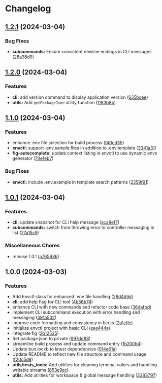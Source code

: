 # Changelog

## [1.2.1](https://github.com/JonDotsoy/envctl/compare/v1.2.0...v1.2.1) (2024-03-04)


### Bug Fixes

* **subcommands:** Ensure consistent newline endings in CLI messages ([28a38d9](https://github.com/JonDotsoy/envctl/commit/28a38d97b560e02c5ac01e0f83bfb60f217e0a10))

## [1.2.0](https://github.com/JonDotsoy/envctl/compare/v1.1.0...v1.2.0) (2024-03-04)


### Features

* **cli:** add version command to display application version ([635bcee](https://github.com/JonDotsoy/envctl/commit/635bcee98bce42a8ba62391013aafcb45e8573f8))
* **utils:** Add `getPackageJson` utility function ([1183b8b](https://github.com/JonDotsoy/envctl/commit/1183b8ba185c4f4499fc749bde9c7a27749e9a58))

## [1.1.0](https://github.com/JonDotsoy/envctl/compare/v1.0.1...v1.1.0) (2024-03-04)


### Features

* enhance .env file selection for build process ([f40cd35](https://github.com/JonDotsoy/envctl/commit/f40cd351657f68bab18c1a8a51f623677d7f180a))
* **envctl:** support .env.sample files in addition to .env.template ([3341a31](https://github.com/JonDotsoy/envctl/commit/3341a31e23b479af65712ccee5031e7acf62b49f))
* **fig-autocomplete:** update context listing in envctl to use dynamic envs generator ([70e1eb7](https://github.com/JonDotsoy/envctl/commit/70e1eb764e5d9b29259a2a471f86ce8eaa63f42d))


### Bug Fixes

* **envctl:** include .env.example in template search patterns ([2359f91](https://github.com/JonDotsoy/envctl/commit/2359f91a28b4b703b760d73e8fd2aed34a02dd8e))

## [1.0.1](https://github.com/JonDotsoy/envctl/compare/v1.0.0...v1.0.1) (2024-03-04)


### Features

* **cli:** update snapshot for CLI help message ([aca8ef7](https://github.com/JonDotsoy/envctl/commit/aca8ef7908062d9a81d254f45e46de3720a24e27))
* **subcommands:** switch from throwing error to controller messaging in list ([77a15c9](https://github.com/JonDotsoy/envctl/commit/77a15c952939de8a2619ec776f21074a6ed76af6))


### Miscellaneous Chores

* release 1.0.1 ([a765936](https://github.com/JonDotsoy/envctl/commit/a765936a4376fc4ab84fd084cd246a5d7bfd0cb0))

## 1.0.0 (2024-03-03)


### Features

* Add Envctl class for enhanced .env file handling ([28d4d9d](https://github.com/JonDotsoy/envctl/commit/28d4d9dcd9c007d7fe9bd382a9119c060b224760))
* **cli:** add help flag for CLI tool ([4b56b74](https://github.com/JonDotsoy/envctl/commit/4b56b74faa59dfa29a6b77f7d40f5205ca775dc0))
* enhance CLI with new commands and refactor code base ([38dafbd](https://github.com/JonDotsoy/envctl/commit/38dafbdc0838372f8845d701207ac34543cba1d8))
* implement CLI subcommand execution with error handling and messaging ([391a532](https://github.com/JonDotsoy/envctl/commit/391a532940443dc0169a45a9c511abf838614a2e))
* improve code formatting and consistency in bin.ts ([2a1cffc](https://github.com/JonDotsoy/envctl/commit/2a1cffc147517adf273f7cc56e56f8c4bd0f8c31))
* Initialize envctl project with basic CLI ([eae444a](https://github.com/JonDotsoy/envctl/commit/eae444a869cd4275edeef88478f4a02473eea9c4))
* integrate fig ([2b12535](https://github.com/JonDotsoy/envctl/commit/2b12535afa3ec274851b449c0245f3e27734ea30))
* Set package.json to private ([997dd88](https://github.com/JonDotsoy/envctl/commit/997dd88b6ee37b8b4eab98782084435cb24f7c50))
* streamline build process and update command entry ([1b200b4](https://github.com/JonDotsoy/envctl/commit/1b200b4b5d69ac719c23a8e16b947f51d035d12f))
* Update bun.lockb to latest dependencies ([014a61a](https://github.com/JonDotsoy/envctl/commit/014a61a2fbf756da08a011ee5c650b2733b333b5))
* Update README to reflect new file structure and command usage ([f20c5d9](https://github.com/JonDotsoy/envctl/commit/f20c5d9f0acb88c0b73e406c5b01787e8e19698c))
* **utils/tests_tools:** Add utilities for cleaning terminal colors and handling writable streams ([853e9ec](https://github.com/JonDotsoy/envctl/commit/853e9ecc703bd845c8cedf0c0e9a692e427413b5))
* **utils:** Add utilities for workspace & global message handling ([3383797](https://github.com/JonDotsoy/envctl/commit/33837975aae11236aa9d4870ec224363497409c4))
